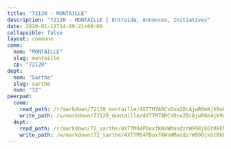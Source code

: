 ```yaml
---
title: "72120 - MONTAILLE"
description: "72120 - MONTAILLE | Entraide, Annonces, Initiatives"
date: 2020-01-11T14:09:21+09:00
collapsible: false
layout: commune
comm:
  nom: "MONTAILLE"
  slug: montaille
  cp: "72120"
dept:
  nom: "Sarthe"
  slug: sarthe
  num: "72"
peerpad:
  comm:
    read_path: /r/markdown/72120_montaille/4XTTM7ARCsDna2DcAjwR6m4jk9uLEqHQcaYiyrF9id2M8ZRCC
    write_path: /w/markdown/72120_montaille/4XTTM7ARCsDna2DcAjwR6m4jk9uLEqHQcaYiyrF9id2M8ZRCC-K3TgTw7NmFM3exVrDKzupqE3yZ34exMUkAnjj7ibkzRhug1m85uFuXLafbgC7f4pvJvrFCPQUt5x1ZNe8xMo4GHUd1rRqCZzhZikB95qXYXNXyBhXTxC6p4Q8U9JAMFGj1QDDyKe
  dept:
    read_path: /r/markdown/72_sarthe/4XTTM94PDoxfKWsWMasdzrW998jkGtRkEM3CSUC42xSpuJKZ5
    write_path: /w/markdown/72_sarthe/4XTTM94PDoxfKWsWMasdzrW998jkGtRkEM3CSUC42xSpuJKZ5-K3TgTpjFyG67yVeuXvSAfSYzY4Yx2FMtDhgpv5HM2EDBJRVMn95z33xx4XjRNYNVaVsBPQ1t4pG9MoyNqwTqa8mcnEUB8rK4BMVbvUhCtGWCPSFnDCaT8GJTyimDgsCirLN3zswh
---
```


